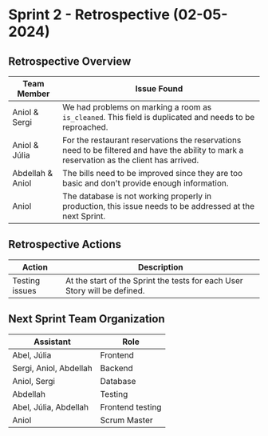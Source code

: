 # Sprint 2 - Retrospective (02-05-2024)

## Retrospective Overview

| Team Member      | Issue Found                                                                                                                                |
|------------------|--------------------------------------------------------------------------------------------------------------------------------------------|
| Aniol & Sergi    | We had problems on marking a room as `is_cleaned`. This field is duplicated and needs to be reproached.                                    |
| Aniol & Júlia    | For the restaurant reservations the reservations need to be filtered and have the ability to mark a reservation as the client has arrived. |
| Abdellah & Aniol | The bills need to be improved since they are too basic and don't provide enough information.                                               |
| Aniol            | The database is not working properly in production, this issue needs to be addressed at the next Sprint.                                   |

## Retrospective Actions

| Action         | Description                                                               |
|----------------|---------------------------------------------------------------------------|
| Testing issues | At the start of the Sprint the tests for each User Story will be defined. |

## Next Sprint Team Organization

| **Assistant**          | **Role**         |
|------------------------|------------------|
| Abel, Júlia            | Frontend         |
| Sergi, Aniol, Abdellah | Backend          |
| Aniol, Sergi           | Database         |
| Abdellah               | Testing          |
| Abel, Júlia, Abdellah  | Frontend testing |
| Aniol                  | Scrum Master     |